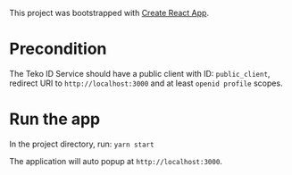 This project was bootstrapped with [Create React App](https://github.com/facebook/create-react-app).

# Precondition
The Teko ID Service should have a public client with ID: `public_client`, redirect URI to `http://localhost:3000` and at least `openid profile` scopes.

# Run the app
In the project directory, run:
`yarn start`

The application will auto popup at `http://localhost:3000`.
